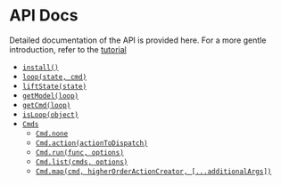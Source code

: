 # API Docs

Detailed documentation of the API is provided here. For a more gentle introduction, refer to the [tutorial](../tutorial/README.md)

* [`install()`](install.md)
* [`loop(state, cmd)`](loop.md)
* [`liftState(state)`](liftstate.md)
* [`getModel(loop)`](getmodel.md)
* [`getCmd(loop)`](getcmd.md)
* [`isLoop(object)`](isloop.md)
* [`Cmds`](cmds.md)
  * [`Cmd.none`](cmds.md#cmdnone)
  * [`Cmd.action(actionToDispatch)`](cmds.md#cmdactionactiontodispatch)
  * [`Cmd.run(func, options)`](cmds.md#cmdrunfunc-options)
  * [`Cmd.list(cmds, options)`](cmds.md#cmdlistcmds-options)
  * [`Cmd.map(cmd, higherOrderActionCreator, [...additionalArgs])`](cmds.md#cmdmapcmd-higherorderactioncreator-additionalargs)